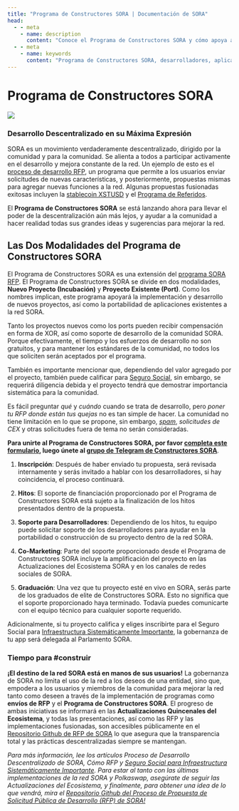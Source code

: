 ```yaml
---
title: "Programa de Constructores SORA | Documentación de SORA"
head:
  - - meta
    - name: description
      content: "Conoce el Programa de Constructores SORA y cómo apoya a los desarrolladores en la construcción de aplicaciones descentralizadas (dApps) en la red SORA. Descubre los beneficios de unirte al programa, los recursos y soporte disponibles, y las oportunidades para colaboración y reconocimiento dentro del ecosistema SORA."
  - - meta
    - name: keywords
      content: "Programa de Constructores SORA, desarrolladores, aplicaciones descentralizadas, dApps, red SORA, recursos, soporte, colaboración"
---
```


# Programa de Constructores SORA

![](/.gitbook/assets/sorabuilderseu.png)

### Desarrollo Descentralizado en su Máxima Expresión

SORA es un movimiento verdaderamente descentralizado, dirigido por la comunidad y para la comunidad. Se alienta a todos a participar activamente en el desarrollo y mejora constante de la red. Un ejemplo de esto es el [proceso de desarrollo RFP](/rfp.md), un programa que permite a los usuarios enviar solicitudes de nuevas características, y posteriormente, propuestas mismas para agregar nuevas funciones a la red. Algunas propuestas fusionadas exitosas incluyen la [stablecoin XSTUSD](https://github.com/sora-xor/rfps/blob/master/closed_rfps/XSTUSD.md) y el [Programa de Referidos](https://github.com/sora-xor/rfps/blob/master/closed_rfps/ReferralProgramProposal.md).

El **Programa de Constructores SORA** se está lanzando ahora para llevar el poder de la descentralización aún más lejos, y ayudar a la comunidad a hacer realidad todas sus grandes ideas y sugerencias para mejorar la red.

## Las Dos Modalidades del Programa de Constructores SORA

El Programa de Constructores SORA es una extensión del [programa SORA RFP](/rfp.md). El Programa de Constructores SORA se divide en dos modalidades, **Nuevo Proyecto (Incubación)** y **Proyecto Existente (Port)**. Como los nombres implican, este programa apoyará la implementación y desarrollo de nuevos proyectos, así como la portabilidad de aplicaciones existentes a la red SORA.

Tanto los proyectos nuevos como los ports pueden recibir compensación en forma de XOR, así como soporte de desarrollo de la comunidad SORA. Porque efectivamente, el tiempo y los esfuerzos de desarrollo no son gratuitos, y para mantener los estándares de la comunidad, no todos los que soliciten serán aceptados por el programa.

También es importante mencionar que, dependiendo del valor agregado por el proyecto, también puede calificar para [Seguro Social](https://medium.com/sora-xor/social-insurance-for-systematically-important-infrastructure-18a63ef711ca), sin embargo, se requerirá diligencia debida y el proyecto tendrá que demostrar importancia sistemática para la comunidad.

Es fácil preguntar _qué_ y _cuándo_ cuando se trata de desarrollo, pero _poner tu RFP donde están tus quejas_ no es tan simple de hacer. La comunidad no tiene limitación en lo que se propone, sin embargo, _[spam](https://youtu.be/duFierM1yDg)_, _solicitudes de CEX_ y otras solicitudes fuera de tema no serán consideradas.

**Para unirte al Programa de Constructores SORA, por favor [completa este formulario](https://forms.gle/1cdvKTHLXnBXbMTr9), luego únete al [grupo de Telegram de Constructores SORA](https://t.me/sorabuilders)**.

1.  **Inscripción**: Después de haber enviado tu propuesta, será revisada
    internamente y serás invitado a hablar con los desarrolladores, si
    hay coincidencia, el proceso continuará.

2.  **Hitos**: El soporte de financiación proporcionado por el Programa de
    Constructores SORA está sujeto a la finalización de los hitos presentados
    dentro de la propuesta.

3.  **Soporte para Desarrolladores**: Dependiendo de los hitos, tu equipo puede
    solicitar soporte de los desarrolladores para ayudar en la portabilidad o construcción
    de su proyecto dentro de la red SORA.

4.  **Co-Marketing**: Parte del soporte proporcionado desde el Programa de
    Constructores SORA incluye la amplificación del proyecto en las
    Actualizaciones del Ecosistema SORA y en los canales de redes sociales de SORA.

5.  **Graduación**: Una vez que tu proyecto esté en vivo en SORA, serás parte
    de los graduados de elite de Constructores SORA. Esto no significa que el
    soporte proporcionado haya terminado. Todavía puedes comunicarte con el equipo técnico
    para cualquier soporte requerido.

Adicionalmente, si tu proyecto califica y eliges inscribirte para el Seguro Social para [Infraestructura Sistemáticamente Importante](social-insurance.md), la gobernanza de tu app será delegada al Parlamento SORA.

### Tiempo para #construir

**¡El destino de la red SORA está en manos de sus usuarios!** La gobernanza de SORA no limita el uso de la red a los deseos de una entidad, sino que, empodera a los usuarios y miembros de la comunidad para mejorar la red tanto como deseen a través de la implementación de programas como **envíos de RFP** y el **Programa de Constructores SORA**. El progreso de ambas iniciativas se informará en las **Actualizaciones Quincenales del Ecosistema**, y todas las presentaciones, así como las RFP y las implementaciones fusionadas, son accesibles públicamente en el [Repositorio Github de RFP de SORA](https://github.com/sora-xor/rfps) lo que asegura que la transparencia total y las prácticas descentralizadas siempre se mantengan.

_Para más información, lee los artículos Proceso de Desarrollo Descentralizado de SORA, Cómo RFP y [Seguro Social para Infraestructura Sistemáticamente Importante](https://medium.com/sora-xor/social-insurance-for-systematically-important-infrastructure-18a63ef711ca). Para estar al tanto con las últimas implementaciones de la red SORA y Polkaswap, asegúrate de seguir las Actualizaciones del Ecosistema, y finalmente, para obtener una idea de lo que vendrá, mira el [Repositorio Github del Proceso de Propuesta de Solicitud Pública de Desarrollo (RFP) de SORA!](https://github.com/sora-xor/rfps)_

